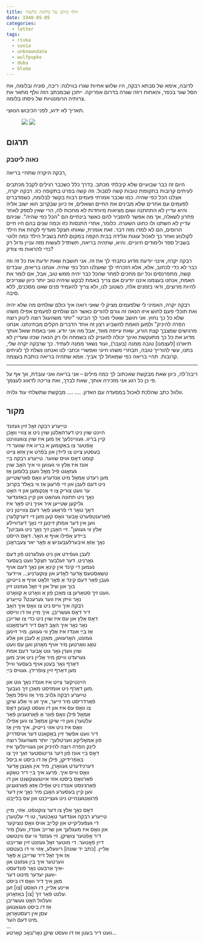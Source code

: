 ```yaml
---
title: וולף כותב על בלומה כלשהי
date: 1940-05-05
categories:
  - letter
tags:
  - rivka
  - sonia
  - unknowndate
  - wulfpupko
  - doba
  - bluma
---
```



לדובה, אימא של סבתא רבקה, היו שלוש אחיות שגרו בווילנה: ריבה, סוניה ובלומה, אח הסל שגר בכפר, והאחות רוזה שגרה בדרום אפריקה.
ייתכן שבמכתב הזה וולף מתאר את צרותיה הרומנטיות של גיסתו בלומה.

תאריך לא ידוע, לפני הכיבוש הנאצי.


<figure class="half">
    <a  href="/pupko-papers/assets/images/1940-05-05-wulf-about-bluma-1.jpg">
    <img src="/pupko-papers/assets/images/1940-05-05-wulf-about-bluma-1.jpg"></a>
    <a  href="/pupko-papers/assets/images/1940-05-05-wulf-about-bluma-2.jpg">
    <img src="/pupko-papers/assets/images/1940-05-05-wulf-about-bluma-2.jpg"></a>
</figure>

## תרגום
### נאוה ליטבק

רבקה היקרה שתהיי בריאה,

היום זה כבר שבועיים שלא קיבלתי מכתב. בדרך כלל כשכבר רגילים לקבל מכתבים לעיתים קרובות
בתקופות טובות קשה לסבול. וזה קשה בפרט בתקופה כזו.
רבקה יקרה, אצלנו הכל כפי שהיה. כמו שכבר אמרתי פעמים רבות בקשר לבלומה, כשמדברים
לפעמים עם אחרים שלא מבינים את החיים ושואלים, אז כיוון שבקרוב הוא ישוב אליה והיא עדיין לא
התחתנה ושום מציאות מיוחדות לא מחכות לה, הרי שאין לספק לאחר פתרון לשאלה, אך מה
אפשר להסביר להם כאשר בינתיים הם "הכל כפי שהיה". שניהם עדיין לא השתנו ולו כחוט
השערה. כלומר, אחרי התנסות כזו וכמה שנים בהם חיו חיים הרוסים, הם לא למדו מזה
דבר. זאת אומרת, שאותו חצקל מעדיף לקחת את הילד לקולנוע ואחר כך לאכול עוגות וגלידה
בבית הקפה במקום לתת בשביל הילד כמה זלוטי בשביל ספר ולימודים חיוניים.
והיא, שתהיה בריאה, תשתדל לעשות מזה עניין גדול רק כדי להראות מי צודק?

רבקה יקרה, אינני יודעת מדוע כתבתי לך את זה. אני חושבת שאת יודעת את כל זה וזה כבר לא כדי
לכתוב, אלא, אלא הזכרתי לך שאצלנו הכל כפי שהיה. אנחנו בריאים, עובדים קשה, מתפרנסים וכל
יום מחכים למחר שהכל כבר יהיה ממש טוב, אבל, אם לומר את האמת, אנחנו בעצמנו איננו יודעים
אם צריך באמת לבקש שיהיה טוב יותר כיוון שצריכים להיות מרוצים, ודאי בזמנים אלה, כשטוב לנו,
ולא צריך להעמיד פנים שאנו מסכנים, ללא סיבה.

רבקה יקרה, האמיני לי שלפעמים מציק לי שאני רואה איך כולם שולחים מה שלא יהיה ואת תוכלי
פעם לחוש איזו הנאה זה גורם להורים כאשר הם שולחים לפעמים אפילו משהו שלא כל כך נחוץ.
אני חושב שאולי מוכר לך הביטוי "יותר משהעגל רוצה לינוק רוצה הפרה להיניק" ולמען האמת
להשביע רצון זה אחד הדברים הקלים מבחינתנו. אנחנו מרגישים שמצבך קצת הורע, שאת
עייפה מאד, אבל מה אני יודע. ואני באמת שואל אותך מדוע את כל כך מתעקשת ואינך יכולה
להעניק לנו בשמחה ולו רק הנאה שכזו שעדיין לא תיארנו [לעצמנו] טובה ממנה (בעבר), ועוד נשאר
ממנה לעתיד. כך שרבקה יקרה שלי, בתנו, עשי להורייך טובה, תבחרי משהו חיוני ואפשרי וכתבי
לנו ואנחנו נשלח לך לעיתים קרובות. תהיי בריאה כפי שמאחל לך אביך. אמא שתהיה בריאה כותבת
בעצמה.

----
ריבה'לה, כיוון שאת מבקשת שאכתוב לך כמה מילים – אני בריאה ואני עובדת, אך אף על פי כן כל
רגע אני מזכירה אותך, שאת לבדך, ואת צריכה לדאוג לעצמך.

וולוול כתב שהלכת לאכול במסעדה עם האדון.
....
.... מבקשת שתשלחי עוד גלויה.


## מקור

טייַערע רבקה זאׇל זײַן געזונד  
הײַנט שוין ניט דערהאַלטן שוין ניט אַ צוויי וואׇכן  
קיין בריוו. געוויינלעך אַז מען איז שוין צוגעוווינט   
אׇפֿטער צו באַקומען א בריוו איז שווער די  
בעסטע צײַט צו לײַדן און בּפֿרט אין אַזאַ צײַט  
קומט דאׇס אויס שווער. טייַערע רבקה בײַ  
אונז איז אַלץ ווי געווען ווי איך האׇב שוין  
געזאׇגט פֿיל מאׇל וועגן בלומען אַז  
מען רעדט אַמאׇל מיט אַנדערע וואׇס פֿאַרשטייען  
ניט דעם לעבן  און זיי פֿרעגן  אַז ווי באַלד בקרוב  
ער וועט צוריק צו זי אׇנקומען און זי האׇט  
נאׇך ניט חתונה געהאַט און קיין באַזונדער  
גליקען שטייען איר אויך ניט פֿאׇר איז   
דאׇך טאׇר די פֿראַגע פֿאַר דעם צווייטן ניט  
פֿאַרענטפֿערט אׇבער וואׇס קען מען זיי דערקלערן  
ווען אין דער אמתן זייַנען  זיי נאׇך דערווײַלע  
"אַלץ ווי געווען". זיי האׇבן זיך נאׇך ניט געביטן  
ביידע אַפֿילו אויף אַ האׇר. דאׇס הייסט  
נאׇך אַזאַ איבערלעבעניש אַ פּאׇר יאר צעבראׇכן  
  
לעבן געפֿירט און ניט געלערנט פֿון דעם  
גאׇרניט. דער זעלבער חצקל וועט בעסער  
נעמען די קינד אין קינאׇ און נאׇך דעם אויף  
טשאַסטעס אׇדער לאׇדע און צוקערניע... איידער   
געבן פֿאַר דעם קינד אַ פּאׇר זלאׇט אויף אַ נייטיקן  
בוך און שיל און זי זאׇל געזונט זײַן  
וועט זיך סטאַרען צו  מאַכן פֿון אַ וואׇרט אַ קוואׇרט.   
נאׇר ווײַזן איז ווער גערעכט? טייַערע  
רבקה איך ווייס ניט צו וואׇס איך האׇב   
דיר דאׇס געשריבן. איך מיין אז דו ווייסט   
דאׇס אַלץ און עס איז שוין ניט כדי צו שרײַבן   
נאׇר נאׇר איך האׇב דאׇס דיר דערמאׇנט  
אַז בײַ אונדז איז אַלץ ווי געווען. מיר זײַנען  
געזונט, האׇרעווען, מאַכן אַ לעבן און אַלע  
טאׇג וואַרטען מיר אויף מאׇרגן ווען עס וועט  
שוין ווערן גאׇר גוט אׇבער דעם אמת  
גערעדט ווײסן מיר אַליין ניט אויב מען   
דאַרף גאׇר בעטן אויף בעסער ווײַל  
מען דאַרף זײַן צופֿרידן. געוויס בייַ  
  
הײַנטיקער צײַט איז אונדז נאׇך גוט און   
מען דאַרף ניט אומזיסט מאַכן זיך נעבעך.  
טײַערע רבקה גלויב מיר אַז וויפֿל מאׇל  
פֿאַרדריסט מיר זייער, איך זע ווי אַלע שיקן  
צו וואׇס עס איז און דו וועסט קענען דאׇס  
אַמאׇל פֿילן וואׇס פֿאַר אַ פֿאַרגעניגן פֿאַר  
עלטערן ווען זיי שיקן אַמאׇל צו ווען אַפילו  
וואׇס איז ניט אזוי נייטיק. איך מיין אַז  
דיר וועט אפֿשר זײַן באַקאַנט דער אויסדריק  
פֿון אַמאׇליקע ווערטלעך: יותר משהעגל רוצה  
לינק הפרה רוצה להיניק און געוויינלעך איז  
דאׇס בײַ אונז פֿון דער גרינגסטער זאַך זיך צו  
באַפֿרידיקן, פֿילן אַז דו ביסט א ביסל  
דערנידערט געוואׇרן, מיד אין גאַנצן אׇדער  
וואׇס ווייס איך. פֿרעג איך בײַ דיר טאַקע  
פֿאַרוואׇס  ביסטו אזוי אײַנגעעקשנט און דו   
פֿאַרגינסט אונדז ניט אַפֿילו אַזאַ פֿאַרגעניגן  
ווען קיין בעסערע האׇבן מיר נאׇך אין דער  
פֿרגאַנגענהייט ניט געצייכנט און עס בלייַבט  
  
דאׇס נאׇך אַלץ צו דער צוקונפֿט. אַזוי, מייַן  
טייַערע רבקה אונדזער טאׇכטער, טו די עלטערן  
די געפֿעליקייט און קלייַב אויס וואׇס נוציקער  
און וואׇס איז מעגלעך און שרײַב אונדז, וועלן מיר  
דיר אׇפֿטער צושיקן. זײַ געזונד ווי עס ווינטשט   
דײַן פֿאׇטער. די מוטער זאׇל געזונט זײַן שרײַבט   
אַליין. [כתב יד שונה] ריוועלע, אַזוי ווי דו בעטסט  
אַז איך זאׇל דיר שרײַבן אַ פּאׇר  
ווערטער איך בין געזונט און  
איך אַרבעט נאׇר פֿונדעסט-  
וועגן יעדער מינוט דער-  
מאׇן איך דיר וואׇס דו ביסט  
איינע אַליין, דו האׇסט [צו] זען  
עלנט פֿאַר זיך [צו] באַזאׇרגן.  
וועלוול האׇט געשריבן  
אַז דו ביסט געגאַנגען  
עסן אין רעסטאׇראַן  
מיט דעם הער.  
...  
וועט דיר בעטן אז דו וועסט שיקן נאׇר/נאׇכ קאַרטע...  

